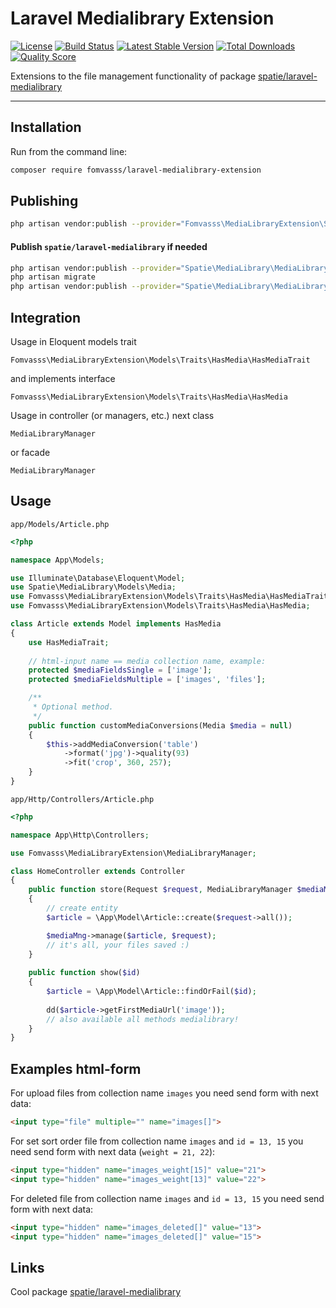 # Laravel Medialibrary Extension

[![License](https://img.shields.io/packagist/l/fomvasss/laravel-medialibrary-extension.svg?style=for-the-badge)](https://packagist.org/packages/fomvasss/laravel-medialibrary-extension)
[![Build Status](https://img.shields.io/github/stars/fomvasss/laravel-medialibrary-extension.svg?style=for-the-badge)](https://github.com/fomvasss/laravel-medialibrary-extension)
[![Latest Stable Version](https://img.shields.io/packagist/v/fomvasss/laravel-medialibrary-extension.svg?style=for-the-badge)](https://packagist.org/packages/fomvasss/laravel-medialibrary-extension)
[![Total Downloads](https://img.shields.io/packagist/dt/fomvasss/laravel-medialibrary-extension.svg?style=for-the-badge)](https://packagist.org/packages/fomvasss/laravel-medialibrary-extension)
[![Quality Score](https://img.shields.io/scrutinizer/g/fomvasss/laravel-medialibrary-extension.svg?style=for-the-badge)](https://scrutinizer-ci.com/g/fomvasss/laravel-medialibrary-extension)

Extensions to the file management functionality of package [spatie/laravel-medialibrary](https://github.com/spatie/laravel-medialibrary)

----------

## Installation

Run from the command line:

```bash
composer require fomvasss/laravel-medialibrary-extension
```

## Publishing

```bash
php artisan vendor:publish --provider="Fomvasss\MediaLibraryExtension\ServiceProvider"
```

#### Publish `spatie/laravel-medialibrary` if needed
```bash
php artisan vendor:publish --provider="Spatie\MediaLibrary\MediaLibraryServiceProvider" --tag="migrations"
php artisan migrate
php artisan vendor:publish --provider="Spatie\MediaLibrary\MediaLibraryServiceProvider" --tag="config"
```

## Integration

Usage in Eloquent models trait

```Fomvasss\MediaLibraryExtension\Models\Traits\HasMedia\HasMediaTrait```

and implements interface 

 ```Fomvasss\MediaLibraryExtension\Models\Traits\HasMedia\HasMedia```

Usage in controller (or managers, etc.) next class

```MediaLibraryManager``` 

or facade

```MediaLibraryManager```

## Usage

`app/Models/Article.php`

```php
<?php

namespace App\Models;

use Illuminate\Database\Eloquent\Model;
use Spatie\MediaLibrary\Models\Media;
use Fomvasss\MediaLibraryExtension\Models\Traits\HasMedia\HasMediaTrait;
use Fomvasss\MediaLibraryExtension\Models\Traits\HasMedia\HasMedia;

class Article extends Model implements HasMedia
{
    use HasMediaTrait;
    
    // html-input name == media collection name, example:
    protected $mediaFieldsSingle = ['image']; 
    protected $mediaFieldsMultiple = ['images', 'files'];

    /**
     * Optional method.
     */
    public function customMediaConversions(Media $media = null)
    {
        $this->addMediaConversion('table')
            ->format('jpg')->quality(93)
            ->fit('crop', 360, 257);
    }
}
```

`app/Http/Controllers/Article.php`

```php
<?php 

namespace App\Http\Controllers;

use Fomvasss\MediaLibraryExtension\MediaLibraryManager;

class HomeController extends Controller 
{
    public function store(Request $request, MediaLibraryManager $mediaMng)
    {
    	// create entity
        $article = \App\Model\Article::create($request->all());

		$mediaMng->manage($article, $request);
        // it's all, your files saved :)
    }
    
    public function show($id)
    {
        $article = \App\Model\Article::findOrFail($id);
        
        dd($article->getFirstMediaUrl('image'));
        // also available all methods medialibrary!
    }   
}
```

## Examples html-form

For upload files from collection name `images` you need send form with next data:
```html
<input type="file" multiple="" name="images[]">
```

For set sort order file from collection name `images` and `id = 13, 15` you need send form with next data (`weight = 21, 22`):
```html
<input type="hidden" name="images_weight[15]" value="21">
<input type="hidden" name="images_weight[13]" value="22">
```

For deleted file from collection name `images` and `id = 13, 15` you need send form with next data:
```html
<input type="hidden" name="images_deleted[]" value="13">
<input type="hidden" name="images_deleted[]" value="15">
```

## Links

Cool package [spatie/laravel-medialibrary](https://github.com/spatie/laravel-medialibrary)